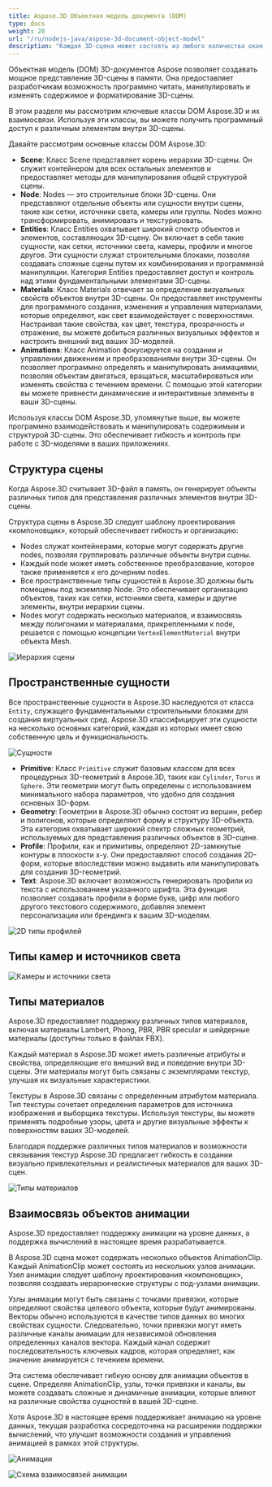 ```yaml
---
title: Aspose.3D Объектная модель документа (DOM)
type: docs
weight: 20
url: "/ru/nodejs-java/aspose-3d-document-object-model"
description: "Каждая 3D-сцена может состоять из любого количества окон просмотра. С помощью Aspose.3D для API nodejs-java разработчики могут захватить одно или несколько окон просмотра в одном скриншоте. Они могут отображать его в GUI на основе приложения nodejs-java или в изображении."
---
```


Объектная модель (DOM) 3D-документов Aspose позволяет создавать мощное представление 3D-сцены в памяти. Она предоставляет разработчикам возможность программно читать, манипулировать и изменять содержимое и форматирование 3D-сцены.

В этом разделе мы рассмотрим ключевые классы DOM Aspose.3D и их взаимосвязи. Используя эти классы, вы можете получить программный доступ к различным элементам внутри 3D-сцены.

Давайте рассмотрим основные классы DOM Aspose.3D:

* **Scene**: Класс Scene представляет корень иерархии 3D-сцены. Он служит контейнером для всех остальных элементов и предоставляет методы для манипулирования общей структурой сцены.
* **Node**: Nodes — это строительные блоки 3D-сцены. Они представляют отдельные объекты или сущности внутри сцены, такие как сетки, источники света, камеры или группы. Nodes можно трансформировать, анимировать и текстурировать.
* **Entities**: Класс Entities охватывает широкий спектр объектов и элементов, составляющих 3D-сцену. Он включает в себя такие сущности, как сетки, источники света, камеры, профили и многое другое. Эти сущности служат строительными блоками, позволяя создавать сложные сцены путем их комбинирования и программной манипуляции. Категория Entities предоставляет доступ и контроль над этими фундаментальными элементами 3D-сцены.
* **Materials**: Класс Materials отвечает за определение визуальных свойств объектов внутри 3D-сцены. Он предоставляет инструменты для программного создания, изменения и управления материалами, которые определяют, как свет взаимодействует с поверхностями. Настраивая такие свойства, как цвет, текстура, прозрачность и отражение, вы можете добиться различных визуальных эффектов и настроить внешний вид ваших 3D-моделей.
* **Animations**: Класс Animation фокусируется на создании и управлении движением и преобразованиями внутри 3D-сцены. Он позволяет программно определять и манипулировать анимациями, позволяя объектам двигаться, вращаться, масштабироваться или изменять свойства с течением времени. С помощью этой категории вы можете привнести динамические и интерактивные элементы в ваши 3D-сцены.

Используя классы DOM Aspose.3D, упомянутые выше, вы можете программно взаимодействовать и манипулировать содержимым и структурой 3D-сцены. Это обеспечивает гибкость и контроль при работе с 3D-моделями в ваших приложениях.

## Структура сцены

Когда Aspose.3D считывает 3D-файл в память, он генерирует объекты различных типов для представления различных элементов внутри 3D-сцены.

Структура сцены в Aspose.3D следует шаблону проектирования «компоновщик», который обеспечивает гибкость и организацию:

* Nodes служат контейнерами, которые могут содержать другие nodes, позволяя группировать различные объекты внутри сцены.
* Каждый node может иметь собственное преобразование, которое также применяется к его дочерним nodes.
* Все пространственные типы сущностей в Aspose.3D должны быть помещены под экземпляр Node. Это обеспечивает организацию объектов, таких как сетки, источники света, камеры и другие элементы, внутри иерархии сцены.
* Nodes могут содержать несколько материалов, и взаимосвязь между полигонами и материалами, прикрепленными к node, решается с помощью концепции `VertexElementMaterial` внутри объекта Mesh.

![Иерархия сцены](scene.png)

## Пространственные сущности
Все пространственные сущности в Aspose.3D наследуются от класса `Entity`, служащего фундаментальными строительными блоками для создания виртуальных сред. Aspose.3D классифицирует эти сущности на несколько основных категорий, каждая из которых имеет свою собственную цель и функциональность.

![Сущности](entity.png)

* **Primitive**: Класс `Primitive` служит базовым классом для всех процедурных 3D-геометрий в Aspose.3D, таких как `Cylinder`, `Torus` и `Sphere`. Эти геометрии могут быть определены с использованием минимального набора параметров, что удобно для создания основных 3D-форм.
* **Geometry**: Геометрии в Aspose.3D обычно состоят из вершин, ребер и полигонов, которые определяют форму и структуру 3D-объекта. Эта категория охватывает широкий спектр сложных геометрий, используемых для представления различных объектов в 3D-сцене.
* **Profile**: Профили, как и примитивы, определяют 2D-замкнутые контуры в плоскости x-y. Они предоставляют способ создания 2D-форм, которые впоследствии можно выдавить или манипулировать для создания 3D-геометрий.
* **Text**: Aspose.3D включает возможность генерировать профили из текста с использованием указанного шрифта. Эта функция позволяет создавать профили в форме букв, цифр или любого другого текстового содержимого, добавляя элемент персонализации или брендинга к вашим 3D-моделям.

![2D типы профилей](profiles.png)

## Типы камер и источников света

![Камеры и источники света](frustums.png)

## Типы материалов

Aspose.3D предоставляет поддержку различных типов материалов, включая материалы Lambert, Phong, PBR, PBR specular и шейдерные материалы (доступны только в файлах FBX).

Каждый материал в Aspose.3D может иметь различные атрибуты и свойства, определяющие его внешний вид и поведение внутри 3D-сцены. Эти материалы могут быть связаны с экземплярами текстур, улучшая их визуальные характеристики.

Текстуры в Aspose.3D связаны с определенным атрибутом материала. Тип текстуры сочетает определения параметров для источника изображения и выборщика текстуры. Используя текстуры, вы можете применять подробные узоры, цвета и другие визуальные эффекты к поверхностям ваших 3D-моделей.

Благодаря поддержке различных типов материалов и возможности связывания текстур Aspose.3D предлагает гибкость в создании визуально привлекательных и реалистичных материалов для ваших 3D-сцен.

![Типы материалов](materials.png)

## Взаимосвязь объектов анимации
Aspose.3D предоставляет поддержку анимации на уровне данных, а поддержка вычислений в настоящее время разрабатывается.

В Aspose.3D сцена может содержать несколько объектов AnimationClip. Каждый AnimationClip может состоять из нескольких узлов анимации. Узел анимации следует шаблону проектирования «компоновщик», позволяя создавать иерархические структуры с под-узлами анимации.

Узлы анимации могут быть связаны с точками привязки, которые определяют свойства целевого объекта, которые будут анимированы. Векторы обычно используются в качестве типов данных во многих свойствах сущности. Следовательно, точки привязки могут иметь различные каналы анимации для независимой обновления определенных каналов вектора. Каждый канал содержит последовательность ключевых кадров, которая определяет, как значение анимируется с течением времени.

Эта система обеспечивает гибкую основу для анимации объектов в сцене. Определяя AnimationClip, узлы, точки привязки и каналы, вы можете создавать сложные и динамичные анимации, которые влияют на различные свойства сущностей в вашей 3D-сцене.

Хотя Aspose.3D в настоящее время поддерживает анимацию на уровне данных, текущая разработка сосредоточена на расширении поддержки вычислений, что улучшит возможности создания и управления анимацией в рамках этой структуры.

![Анимации](animations.png)

![Схема взаимосвязей анимации](animation_relations.png)